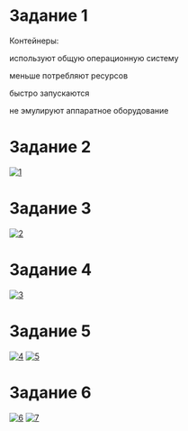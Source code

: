 # Задание 1
Контейнеры: 

используют общую операционную систему

меньше потребляют ресурсов

быстро запускаются

не эмулируют аппаратное оборудование
# Задание 2
<a href="https://ibb.co/345dZ9B"><img src="https://i.ibb.co/JmWtJw5/1.png" alt="1" border="0"></a>

# Задание 3
<a href="https://ibb.co/B463RtF"><img src="https://i.ibb.co/z82xwrD/2.png" alt="2" border="0"></a>
# Задание 4
<a href="https://ibb.co/NWv8YSz"><img src="https://i.ibb.co/h26P8fv/3.png" alt="3" border="0"></a>
# Задание 5
<a href="https://ibb.co/HrcSf8M"><img src="https://i.ibb.co/qRHS3Q4/4.png" alt="4" border="0"></a>
<a href="https://ibb.co/dDxd7pF"><img src="https://i.ibb.co/7KLwbpP/5.png" alt="5" border="0"></a>
# Задание 6
<a href="https://ibb.co/z5GcLXf"><img src="https://i.ibb.co/wLMHbS6/6.png" alt="6" border="0"></a>
<a href="https://ibb.co/yk14Jg6"><img src="https://i.ibb.co/2MQZBcv/7.png" alt="7" border="0"></a>
